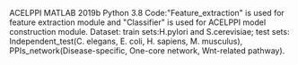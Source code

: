 ACELPPI
  MATLAB 2019b
  Python 3.8
  Code:"Feature_extraction" is used for feature extraction module and "Classifier" is used for ACELPPI model construction module.
  Dataset: train sets:H.pylori and S.cerevisiae; test sets: Independent_test(C. elegans, E. coli, H. sapiens, M. musculus), PPIs_network(Disease-specific, One-core network, Wnt-related pathway).      
